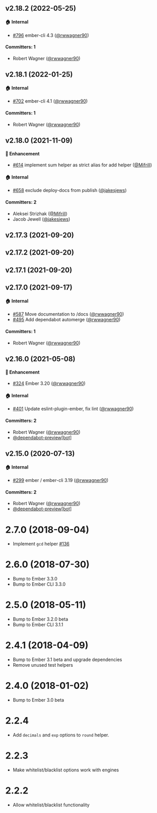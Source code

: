 


## v2.18.2 (2022-05-25)

#### :house: Internal
* [#796](https://github.com/rwwagner90/ember-math-helpers/pull/796) ember-cli 4.3 ([@rwwagner90](https://github.com/rwwagner90))

#### Committers: 1
- Robert Wagner ([@rwwagner90](https://github.com/rwwagner90))

## v2.18.1 (2022-01-25)

#### :house: Internal
* [#702](https://github.com/rwwagner90/ember-math-helpers/pull/702) ember-cli 4.1 ([@rwwagner90](https://github.com/rwwagner90))

#### Committers: 1
- Robert Wagner ([@rwwagner90](https://github.com/rwwagner90))

## v2.18.0 (2021-11-09)

#### :rocket: Enhancement
* [#614](https://github.com/rwwagner90/ember-math-helpers/pull/614) implement sum helper as strict alias for add helper ([@Mifrill](https://github.com/Mifrill))

#### :house: Internal
* [#658](https://github.com/rwwagner90/ember-math-helpers/pull/658) exclude deploy-docs from publish ([@jakesjews](https://github.com/jakesjews))

#### Committers: 2
- Aleksei Strizhak ([@Mifrill](https://github.com/Mifrill))
- Jacob Jewell ([@jakesjews](https://github.com/jakesjews))

## v2.17.3 (2021-09-20)

## v2.17.2 (2021-09-20)

## v2.17.1 (2021-09-20)

## v2.17.0 (2021-09-17)

#### :house: Internal
* [#587](https://github.com/rwwagner90/ember-math-helpers/pull/587) Move documentation to /docs ([@rwwagner90](https://github.com/rwwagner90))
* [#495](https://github.com/rwwagner90/ember-math-helpers/pull/495) Add dependabot automerge ([@rwwagner90](https://github.com/rwwagner90))

#### Committers: 1
- Robert Wagner ([@rwwagner90](https://github.com/rwwagner90))

## v2.16.0 (2021-05-08)

#### :rocket: Enhancement
* [#324](https://github.com/rwwagner90/ember-math-helpers/pull/324) Ember 3.20 ([@rwwagner90](https://github.com/rwwagner90))

#### :house: Internal
* [#401](https://github.com/rwwagner90/ember-math-helpers/pull/401) Update eslint-plugin-ember, fix lint ([@rwwagner90](https://github.com/rwwagner90))

#### Committers: 2
- Robert Wagner ([@rwwagner90](https://github.com/rwwagner90))
- [@dependabot-preview[bot]](https://github.com/apps/dependabot-preview)

## v2.15.0 (2020-07-13)

#### :house: Internal
* [#299](https://github.com/rwwagner90/ember-math-helpers/pull/299) ember / ember-cli 3.19 ([@rwwagner90](https://github.com/rwwagner90))

#### Committers: 2
- Robert Wagner ([@rwwagner90](https://github.com/rwwagner90))
- [@dependabot-preview[bot]](https://github.com/apps/dependabot-preview)

# 2.7.0 (2018-09-04)
* Implement `gcd` helper [#136](https://github.com/rwwagner90/ember-math-helpers/pull/136)

# 2.6.0 (2018-07-30)
* Bump to Ember 3.3.0
* Bump to Ember CLI 3.3.0

# 2.5.0 (2018-05-11)
* Bump to Ember 3.2.0 beta
* Bump to Ember CLI 3.1.1

# 2.4.1 (2018-04-09)
* Bump to Ember 3.1 beta and upgrade dependencies
* Remove unused test helpers 

# 2.4.0 (2018-01-02)
* Bump to Ember 3.0 beta

# 2.2.4
* Add `decimals` and `exp` options to `round` helper.

# 2.2.3
* Make whitelist/blacklist options work with engines

# 2.2.2
* Allow whitelist/blacklist functionality
